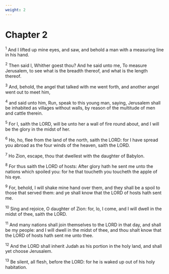 ```yaml
---
weight: 2
---
```


# Chapter 2

<sup>1</sup> And I lifted up mine eyes, and saw, and behold a man with a measuring line in his hand. 

<sup>2</sup> Then said I, Whither goest thou? And he said unto me, To measure Jerusalem, to see what is the breadth thereof, and what is the length thereof. 

<sup>3</sup> And, behold, the angel that talked with me went forth, and another angel went out to meet him, 

<sup>4</sup> and said unto him, Run, speak to this young man, saying, Jerusalem shall be inhabited as villages without walls, by reason of the multitude of men and cattle therein. 

<sup>5</sup> For I, saith the LORD, will be unto her a wall of fire round about, and I will be the glory in the midst of her. 

<sup>6</sup> Ho, ho, flee from the land of the north, saith the LORD: for I have spread you abroad as the four winds of the heaven, saith the LORD. 

<sup>7</sup> Ho Zion, escape, thou that dwellest with the daughter of Babylon. 

<sup>8</sup> For thus saith the LORD of hosts: After glory hath he sent me unto the nations which spoiled you: for he that toucheth you toucheth the apple of his eye. 

<sup>9</sup> For, behold, I will shake mine hand over them, and they shall be a spoil to those that served them: and ye shall know that the LORD of hosts hath sent me. 

<sup>10</sup> Sing and rejoice, O daughter of Zion: for, lo, I come, and I will dwell in the midst of thee, saith the LORD. 

<sup>11</sup> And many nations shall join themselves to the LORD in that day, and shall be my people: and I will dwell in the midst of thee, and thou shalt know that the LORD of hosts hath sent me unto thee. 

<sup>12</sup> And the LORD shall inherit Judah as his portion in the holy land, and shall yet choose Jerusalem. 

<sup>13</sup> Be silent, all flesh, before the LORD: for he is waked up out of his holy habitation. 


